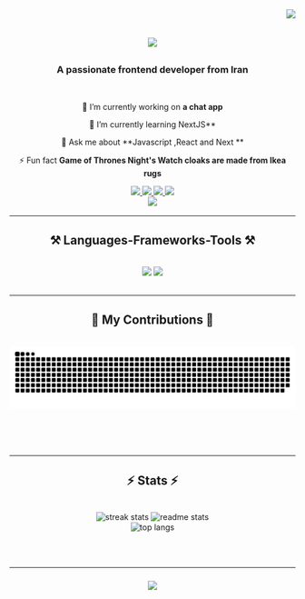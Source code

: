 <img align="right" src="https://visitor-badge.laobi.icu/badge?page_id=hamed-babaei" />

<h1 align="center">
    <img src="https://readme-typing-svg.herokuapp.com/?font=Righteous&size=35&center=true&vCenter=true&width=500&height=70&duration=4000&lines=Hi+There!+👋;+I'm+Hamed+Babaei!;" />
</h1>


<h3 align="center">A passionate frontend developer from Iran</h3>

<br/>

<div align="center">
 
 🔭 I’m currently working on **a chat app**
 
 🌱 I’m currently learning NextJS**

 💬 Ask me about **Javascript ,React and Next **

 ⚡ Fun fact **Game of Thrones Night's Watch cloaks are made from Ikea rugs**
 
 </div>
 <div align="center">
     <a href="https://discordapp.com/users/905934244491165707">
        <img src="https://skillicons.dev/icons?i=discord" />
    <a/>
    <a href="#">
        <img src="https://skillicons.dev/icons?i=twitter" />
    <a/>
    <a href="https://www.linkedin.com/in/hamed-babaei-166373231">
        <img src="https://skillicons.dev/icons?i=linkedin" />
    <a/>
    <a href="https://www.instagram.com/l.hamed_b.l">
        <img src="https://skillicons.dev/icons?i=instagram" />
    <a/>
   
</div>
 
 
<div align="center"> 
  <a href="mailto:dev.hamedbabaei@gmail.com">
    <img src="https://img.shields.io/badge/Gmail-333333?style=for-the-badge&logo=gmail&logoColor=red" />
  </a>
</div>


 <hr/>
 
<h2 align="center">⚒️ Languages-Frameworks-Tools ⚒️</h2>
<br/>
<div align="center">
    <img src="https://skillicons.dev/icons?i=html,css,bootstrap,tailwind,javascript,react,redux,mui,next,mongo,git" />
    <img src="https://skillicons.dev/icons?i=graphql,vscode,vite,ai,ps" />
</div>

<br/>
<hr/>

<div align="center">
  <h2>🐍 My Contributions 🐍</h2>
  <br>
<!--   <img alt="snake eating my contributions" src="https://raw.githubusercontent.com/hamed-babaei/hamed-babaei/output/github-contribution-grid-snake.svg" /> -->
  <img alt="snake eating my contributions" src="https://raw.githubusercontent.com/salesp07/salesp07/output/github-contribution-grid-snake.svg" />
  
  <br/><br/><br/>
</div>

<hr/>

<h2 align="center">⚡ Stats ⚡</h2>
<br>
<div align=center>
  <img width=390 src="https://streak-stats.demolab.com/?user=hamed-babaei&count_private=true&theme=react&border_radius=10" alt="streak stats"/>
  <img width=390 src="https://github-readme-stats-salesp07.vercel.app/api?username=hamed-babaei&count_private=true&show_icons=true&theme=react&rank_icon=github&border_radius=10" alt="readme stats" />
  <br/>
  <img width=325 align="center" src="https://github-readme-stats-salesp07.vercel.app/api/top-langs/?username=hamed-babaei&hide=HTML&langs_count=8&layout=compact&theme=react&border_radius=10&size_weight=0.5&count_weight=0.5&exclude_repo=github-readme-stats" alt="top langs" />
</div>

<br/><br/>
<hr/>

<h3 align="center">
    <img src="https://readme-typing-svg.herokuapp.com/?font=Righteous&size=25&center=true&vCenter=true&width=500&height=70&duration=4000&lines=Thanks+for+visiting!+✌️;+Shoot+me+a+message+on+Linkedin!;I'm+always+down+to+collab+:)">
</h3>



